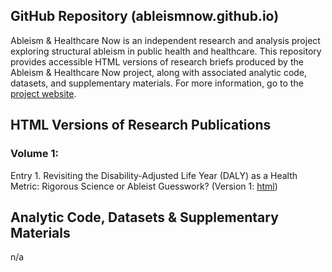 ## GitHub Repository (ableismnow.github.io)
Ableism & Healthcare Now is an independent research and analysis project exploring structural ableism in public health and healthcare. This repository provides accessible HTML versions of research briefs produced by the Ableism & Healthcare Now project, along with associated analytic code, datasets, and supplementary materials. For more information, go to the [project website](https://www.ableismnow.org).
## HTML Versions of Research Publications
### Volume 1:
Entry 1. Revisiting the Disability-Adjusted Life Year (DALY) as a Health Metric: Rigorous Science or Ableist Guesswork? (Version 1: [html](https://ableismnow.github.io/volume-1/entry-1/v1.html))
## Analytic Code, Datasets & Supplementary Materials
n/a
